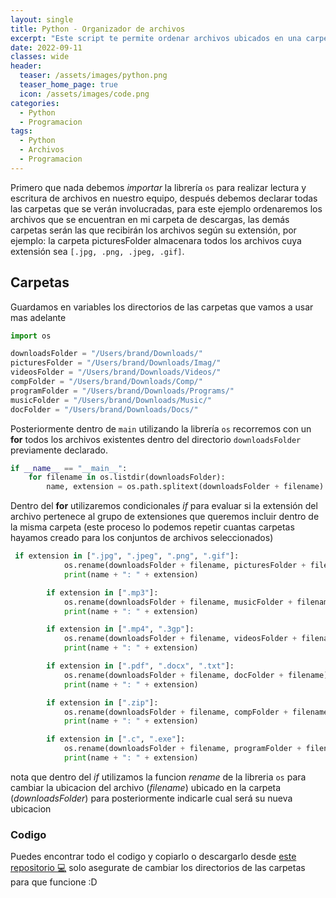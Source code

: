 ```yaml
---
layout: single
title: Python - Organizador de archivos
excerpt: "Este script te permite ordenar archivos ubicados en una carpeta para posteriormente agruparlos en carpetas segun su extension de archivo `[ .jpg - .png - mp3 - mp4 - .docx - .gif ]`"
date: 2022-09-11
classes: wide
header:
  teaser: /assets/images/python.png
  teaser_home_page: true
  icon: /assets/images/code.png
categories:
  - Python
  - Programacion
tags:  
  - Python
  - Archivos
  - Programacion
---
```




Primero que nada debemos *importar* la librería `os` para realizar lectura y escritura de archivos en nuestro equipo,
después debemos declarar todas las carpetas que se verán involucradas, para este ejemplo ordenaremos los archivos que se encuentran en mi carpeta de descargas, las demás carpetas serán las que recibirán los archivos según su extensión, por ejemplo:
la carpeta picturesFolder almacenara todos los archivos cuya extensión sea `[.jpg, .png, .jpeg, .gif]`.

## Carpetas

Guardamos en variables los directorios de las carpetas que vamos a usar mas adelante

```python 
import os

downloadsFolder = "/Users/brand/Downloads/"
picturesFolder = "/Users/brand/Downloads/Imag/"
videosFolder = "/Users/brand/Downloads/Videos/"
compFolder = "/Users/brand/Downloads/Comp/"
programFolder = "/Users/brand/Downloads/Programs/"
musicFolder = "/Users/brand/Downloads/Music/"
docFolder = "/Users/brand/Downloads/Docs/"

```

Posteriormente dentro de `main` utilizando la librería `os` recorremos con un **for** todos los archivos existentes dentro del directorio `downloadsFolder` previamente declarado.

```python
if __name__ == "__main__":
    for filename in os.listdir(downloadsFolder):
        name, extension = os.path.splitext(downloadsFolder + filename)
```
Dentro del **for** utilizaremos condicionales *if* para evaluar si la extensión del archivo pertenece al grupo de extensiones que queremos incluir dentro de la misma carpeta (este proceso lo podemos repetir cuantas carpetas hayamos creado para los conjuntos de archivos seleccionados)

```python
 if extension in [".jpg", ".jpeg", ".png", ".gif"]:
            os.rename(downloadsFolder + filename, picturesFolder + filename)
            print(name + ": " + extension)

        if extension in [".mp3"]: 
            os.rename(downloadsFolder + filename, musicFolder + filename)
            print(name + ": " + extension)

        if extension in [".mp4", ".3gp"]:
            os.rename(downloadsFolder + filename, videosFolder + filename)
            print(name + ": " + extension)

        if extension in [".pdf", ".docx", ".txt"]:    
            os.rename(downloadsFolder + filename, docFolder + filename)
            print(name + ": " + extension)

        if extension in [".zip"]:  
            os.rename(downloadsFolder + filename, compFolder + filename)
            print(name + ": " + extension)

        if extension in [".c", ".exe"]:   
            os.rename(downloadsFolder + filename, programFolder + filename)
            print(name + ": " + extension)
```
nota que dentro del *if* utilizamos la funcion *rename* de la libreria `os` para cambiar la ubicacion del archivo (*filename*) ubicado en la carpeta (*downloadsFolder*) para posteriormente indicarle cual será su nueva ubicacion 

### Codigo 
Puedes encontrar todo el codigo y copiarlo o descargarlo desde [este repositorio 💻](https://github.com/BrandonFilth/folder-classification/blob/main/main.py) 
solo asegurate de cambiar los directorios de las carpetas para que funcione :D

<script async src="https://www.googletagmanager.com/gtag/js?id=G-QBRV3CHHNN"></script>
<script>
    window.dataLayer = window.dataLayer || [];
    function gtag(){dataLayer.push(arguments);}
    gtag('js', new Date());

    gtag('config', 'G-QBRV3CHHNN');
</script>

